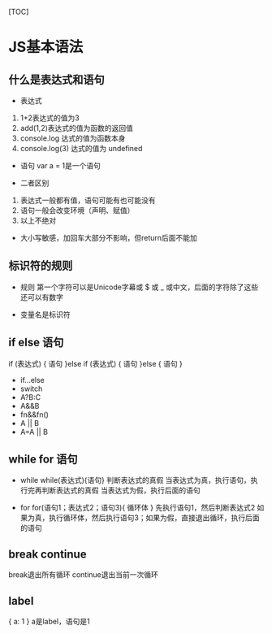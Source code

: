 [TOC]

# JS基本语法

##  什么是表达式和语句

* 表达式
1. 1+2表达式的值为3
2. add(1,2)表达式的值为函数的返回值
3. console.log 达式的值为函数本身
4. console.log(3) 达式的值为 undefined

* 语句
var a = 1是一个语句

* 二者区别
1. 表达式一般都有值，语句可能有也可能没有
2. 语句一般会改变环境（声明、赋值）
3. 以上不绝对

* 大小写敏感，加回车大部分不影响，但return后面不能加

## 标识符的规则

* 规则
第一个字符可以是Unicode字幕或 $ 或 _ 或中文，后面的字符除了这些还可以有数字

* 变量名是标识符

##  if else 语句

if (表达式) {
  语句
}else if (表达式) {
  语句
}else {
  语句
}

* if...else
* switch
* A?B:C
* A&&B
* fn&&fn()
* A || B
* A=A || B

## while for 语句

* while
while(表达式){语句}
判断表达式的真假
当表达式为真，执行语句，执行完再判断表达式的真假
当表达式为假，执行后面的语句

* for
for(语句1；表达式2；语句3){
  循环体
}
先执行语句1，然后判断表达式2
如果为真，执行循环体，然后执行语句3；如果为假，直接退出循环，执行后面的语句

## break continue

break退出所有循环
continue退出当前一次循环

## label

{
  a: 1
}
a是label，语句是1



